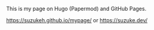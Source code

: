This is my page on Hugo (Papermod) and GitHub Pages.

https://suzukeh.github.io/mypage/ or https://suzuke.dev/
